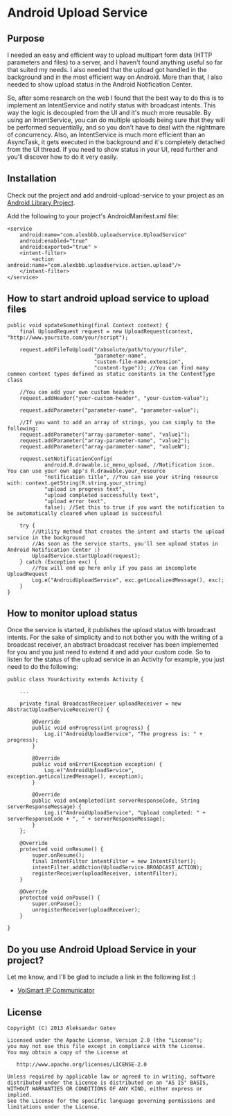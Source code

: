 Android Upload Service
======================

## Purpose
I needed an easy and efficient way to upload multipart form data (HTTP parameters and files) to a server, and 
I haven't found anything useful so far that suited my needs. I also needed that the upload got handled in the
background and in the most efficient way on Android. More than that, I also needed to show upload status in the
Android Notification Center.

So, after some research on the web I found that the best way to do this is to implement an IntentService and notify
status with broadcast intents. This way the logic is decoupled from the UI and it's much more reusable. By using an
IntentService, you can do multiple uploads being sure that they will be performed sequentially, and so you don't 
have to deal with the nightmare of concurrency. Also, an IntentService is much more efficient than an AsyncTask, it
gets executed in the background and it's completely detached from the UI thread. If you need to show status in your UI,
read further and you'll discover how to do it very easily.

## Installation

Check out the project and add android-upload-service to your project as an [Android Library Project](http://developer.android.com/guide/developing/projects/projects-eclipse.html#ReferencingLibraryProject).

Add the following to your project's AndroidManifest.xml file:

    <service
        android:name="com.alexbbb.uploadservice.UploadService"
        android:enabled="true"
        android:exported="true" >
        <intent-filter>
            <action android:name="com.alexbbb.uploadservice.action.upload"/>
        </intent-filter>
    </service>

## How to start android upload service to upload files
    public void updateSomething(final Context context) {
        final UploadRequest request = new UploadRequest(context, "http://www.yoursite.com/your/script");

        request.addFileToUpload("/absolute/path/to/your/file", 
                                "parameter-name", 
                                "custom-file-name.extension",
                                "content-type")); //You can find many common content types defined as static constants in the ContentType class

        //You can add your own custom headers
        request.addHeader("your-custom-header", "your-custom-value");

        request.addParameter("parameter-name", "parameter-value");
        
        //If you want to add an array of strings, you can simply to the following:
        request.addParameter("array-parameter-name", "value1");
        request.addParameter("array-parameter-name", "value2");
        request.addParameter("array-parameter-name", "valueN");

        request.setNotificationConfig(
                android.R.drawable.ic_menu_upload, //Notification icon. You can use your own app's R.drawable.your_resource
                "notification title", //You can use your string resource with: context.getString(R.string.your_string)
                "upload in progress text",
                "upload completed successfully text",
                "upload error text",
                false); //Set this to true if you want the notification to be automatically cleared when upload is successful
        
        try {
            //Utility method that creates the intent and starts the upload service in the background
            //As soon as the service starts, you'll see upload status in Android Notification Center :)
            UploadService.startUpload(request);
        } catch (Exception exc) {
            //You will end up here only if you pass an incomplete UploadRequest
            Log.e("AndroidUploadService", exc.getLocalizedMessage(), exc);
        }
    }

## How to monitor upload status
Once the service is started, it publishes the upload status with broadcast intents. 
For the sake of simplicity and to not bother you with the writing of a broadcast receiver, 
an abstract broadcast receiver has been implemented for you and you just need to extend it and add your custom code.
So to listen for the status of the upload service in an Activity for example, you just need to do the following:

    public class YourActivity extends Activity {
    
        ...
        
        private final BroadcastReceiver uploadReceiver = new AbstractUploadServiceReceiver() {

            @Override
            public void onProgress(int progress) {
                Log.i("AndroidUploadService", "The progress is: " + progress);
            }

            @Override
            public void onError(Exception exception) {
                Log.e("AndroidUploadService", exception.getLocalizedMessage(), exception);
            }

            @Override
            public void onCompleted(int serverResponseCode, String serverResponseMessage) {
                Log.i("AndroidUploadService", "Upload completed: " + serverResponseCode + ", " + serverResponseMessage);
            }
        };
        
        @Override
        protected void onResume() {
            super.onResume();
            final IntentFilter intentFilter = new IntentFilter();
            intentFilter.addAction(UploadService.BROADCAST_ACTION);
            registerReceiver(uploadReceiver, intentFilter);
        }
        
        @Override
        protected void onPause() {
            super.onPause();
            unregisterReceiver(uploadReceiver);
        }
    
    }
    
## Do you use Android Upload Service in your project?
Let me know, and I'll be glad to include a link in the following list :)

- [VoiSmart IP Communicator](https://play.google.com/store/apps/details?id=com.voismart.softphone)
    
## License

    Copyright (C) 2013 Aleksandar Gotev

    Licensed under the Apache License, Version 2.0 (the "License");
    you may not use this file except in compliance with the License.
    You may obtain a copy of the License at

       http://www.apache.org/licenses/LICENSE-2.0

    Unless required by applicable law or agreed to in writing, software
    distributed under the License is distributed on an "AS IS" BASIS,
    WITHOUT WARRANTIES OR CONDITIONS OF ANY KIND, either express or implied.
    See the License for the specific language governing permissions and
    limitations under the License.

